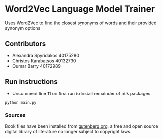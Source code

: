 # Word2Vec Language Model Trainer
Uses Word2Vec to find the closest synonyms of words and their provided synonym options

## Contributors
- Alexandra Spyridakos 40175280
- Christos Karabatsos 40132730
- Oumar Barry 40172989

## Run instructions
- Uncomment line 11 on first run to install remainder of ntlk packages

```python
python main.py
```

### Sources
Book files have been installed from [gutenberg.org](https://www.gutenberg.org/), a free and open source digital library of literature no longer subject to copyright laws. 